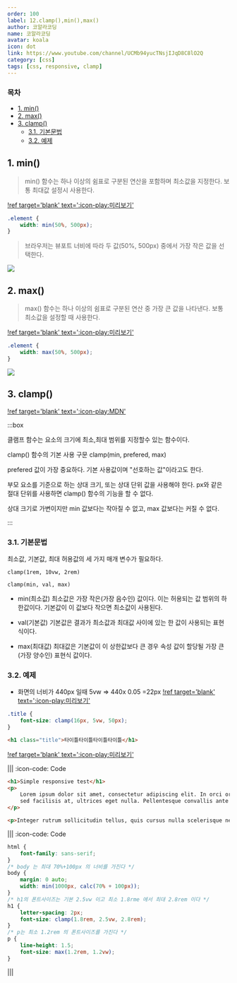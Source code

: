 ```yaml
---
order: 100
label: 12.clamp(),min(),max()
author: 코알라코딩
name: 코알라코딩
avatar: koala
icon: dot
link: https://www.youtube.com/channel/UCMb94yucTNsjIJqD8C8lO2Q
category: [css]
tags: [css, responsive, clamp]
---
```


### 목차 <!-- omit in toc -->
- [1. min()](#1-min)
- [2. max()](#2-max)
- [3. clamp()](#3-clamp)
	- [3.1. 기본문법](#31-기본문법)
	- [3.2. 예제](#32-예제)

## 1. min()

> min() 함수는 하나 이상의 쉼표로 구분된 연산을 포함하며 최소값을 지정한다.
> 보통 최대값 설정시 사용한다.

[!ref target='blank' text=':icon-play:미리보기'](https://qwerewqwerew.github.io/source/css/12-clamp/2.html)

```css
.element {
	width: min(50%, 500px);
}
```

> 브라우저는 뷰포트 너비에 따라 두 값(50%, 500px) 중에서 가장 작은 값을 선택한다.

![](https://ishadeed.com/assets/comparison-css/css-min-1.jpg)

## 2. max()

> max() 함수는 하나 이상의 쉼표로 구분된 연산 중 가장 큰 값을 나타낸다.
> 보통 최소값을 설정할 때 사용한다.

[!ref target='blank' text=':icon-play:미리보기'](https://qwerewqwerew.github.io/source/css/12-clamp/3.html)

```css
.element {
	width: max(50%, 500px);
}
```

![](https://ishadeed.com/assets/comparison-css/css-max-1.jpg)

## 3. clamp()

[!ref target='blank' text=':icon-play:MDN'](https://developer.mozilla.org/en-US/docs/Web/CSS/clamp)

:::box

클램프 함수는 요소의 크기에 최소,최대 범위를 지정할수 있는 함수이다.

clamp() 함수의 기본 사용 구문
clamp(min, prefered, max)

prefered 값이 가장 중요하다. 기본 사용값이며 "선호하는 값"이라고도 한다.

부모 요소를 기준으로 하는 상대 크기, 또는 상대 단위 값을 사용해야 한다.
px와 같은 절대 단위를 사용하면 clamp() 함수의 기능을 할 수 없다.

상대 크기로 가변이지만 min 값보다는 작아질 수 없고, max 값보다는 커질 수 없다.

:::

### 3.1. 기본문법

최소값, 기본값, 최대 허용값의 세 가지 매개 변수가 필요하다.

`clamp(1rem, 10vw, 2rem)`

`clamp(min, val, max)`

- min(최소값)
  최소값은 가장 작은(가장 음수인) 값이다. 이는 허용되는 값 범위의 하한값이다. 기본값이 이 값보다 작으면 최소값이 사용된다.

- val(기본값)
  기본값은 결과가 최소값과 최대값 사이에 있는 한 값이 사용되는 표현식이다.

- max(최대값)
  최대값은 기본값이 이 상한값보다 큰 경우 속성 값이 할당될 가장 큰(가장 양수인) 표현식 값이다.

### 3.2. 예제

+ 화면의 너비가 440px 일때 5vw => 440x 0.05 =22px
[!ref target='blank' text=':icon-play:미리보기'](https://qwerewqwerew.github.io/source/css/12-clamp/4.html)

```css
.title {
	font-size: clamp(16px, 5vw, 50px);
}
```

```html
<h1 class="title">타이틀타이틀타이틀타이틀</h1>
```

[!ref target='blank' text=':icon-play:미리보기'](https://qwerewqwerew.github.io/source/css/12-clamp/1.html)

||| :icon-code: Code

```html
<h1>Simple responsive test</h1>
<p>
	Lorem ipsum dolor sit amet, consectetur adipiscing elit. In orci orci, eleifend id risus nec, mattis rutrum velit. Suspendisse fringilla egestas erat eu convallis. Phasellus eu velit ut magna dapibus elementum cursus at ligula. Ut tempus varius nibh, nec auctor sapien iaculis sit amet. Fusce iaculis, libero quis elementum viverra, nulla ante accumsan lectus, sit amet convallis lacus ipsum vel est. Curabitur et urna non est consectetur pulvinar vel id risus. Ut vestibulum, sem in semper aliquet, felis arcu euismod sapien, ac imperdiet massa nisl quis sem. Vestibulum ac elementum felis, in tempor velit. Pellentesque purus ex, mattis at ornare quis, porta condimentum mi. Donec vestibulum ligula vel nulla blandit, quis euismod nulla vestibulum. Suspendisse potenti. Nunc neque mauris, tempor
	sed facilisis at, ultrices eget nulla. Pellentesque convallis ante nec augue porttitor, id tempus ante luctus.
</p>

<p>Integer rutrum sollicitudin tellus, quis cursus nulla scelerisque nec. Nunc eu facilisis lorem. Maecenas faucibus sapien eleifend, semper tellus at, pharetra quam. Cras feugiat vulputate tortor at rhoncus. Class aptent taciti sociosqu ad litora torquent per conubia nostra, per inceptos himenaeos. Nam non felis quis sem lobortis sodales vel id libero. Phasellus sit amet placerat lorem.</p>
```

||| :icon-code: Code

```css
html {
	font-family: sans-serif;
}
/* body 는 최대 70%+100px 의 너비를 가진다 */
body {
	margin: 0 auto;
	width: min(1000px, calc(70% + 100px));
}
/* h1의 폰트사이즈는 기본 2.5vw 이고 최소 1.8rme 에서 최대 2.8rem 이다 */
h1 {
	letter-spacing: 2px;
	font-size: clamp(1.8rem, 2.5vw, 2.8rem);
}
/* p는 최소 1.2rem 의 폰트사이즈를 가진다 */
p {
	line-height: 1.5;
	font-size: max(1.2rem, 1.2vw);
}
```

|||
